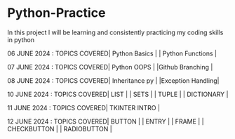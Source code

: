# Python-Practice
In this project l will be learning and consistently practicing my coding skills in python

06 JUNE 2024 : TOPICS COVERED| Python Basics    |
                             | Python Functions |
                            
07 JUNE 2024 : TOPICS COVERED| Python OOPS      | 
                             |Github Branching  |

08 JUNE 2024 : TOPICS COVERED| Inheritance py   |
                             |Exception Handling|
                             
10 JUNE 2024 : TOPICS COVERED| LIST             |
                             | SETS             | 
                             | TUPLE            |
                             | DICTIONARY       |
                             
11 JUNE 2024 : TOPICS COVERED| TKINTER INTRO    |
                          
12 JUNE 2024 : TOPICS COVERED| BUTTON           |
                             | ENTRY            |
                             | FRAME            |
                             | CHECKBUTTON      |
                             | RADIOBUTTON      |